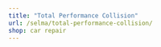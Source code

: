```yaml
---
title: "Total Performance Collision"
url: /selma/total-performance-collision/
shop: car repair
---
```

